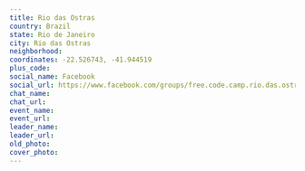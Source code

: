 ```yaml
---
title: Rio das Ostras
country: Brazil
state: Rio de Janeiro
city: Rio das Ostras
neighborhood: 
coordinates: -22.526743, -41.944519
plus_code:
social_name: Facebook
social_url: https://www.facebook.com/groups/free.code.camp.rio.das.ostras
chat_name:
chat_url:
event_name:
event_url:
leader_name:
leader_url:
old_photo: 
cover_photo:
---
```

